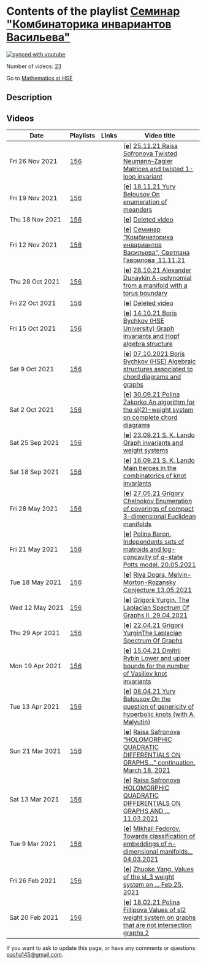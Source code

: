 # Contents of the playlist [Семинар "Комбинаторика инвариантов Васильева"](https://www.youtube.com/playlist?list=PLq3E5oubNNoCvslSyRxSk7hu77WxK9FU4)

[![synced with youtube](https://img.shields.io/github/last-commit/mathphysschool/mathphysschool.github.io/autoupdate1?label=synced%20with%20youtube)](https://github.com/mathphysschool/mathphysschool.github.io/commits/autoupdate1)

Number of videos: [23](#videos)

Go to [Mathematics at HSE](../README.md)

## Description



## Videos

|Date|Playlists|Links|Video title|
|---|---|---|---|
| Fri&nbsp;26&nbsp;Nov&nbsp;2021 | [156](../playlists/156 "Семинар &#34;Комбинаторика инвариантов Васильева&#34;") |  | [[**e**](https://studio.youtube.com/video/FfyaVRNKsMg/edit "Edit")] [25.11.21 Raisa Sofronova Twisted Neumann–Zagier Matrices and twisted 1-loop invariant](https://www.youtube.com/watch?v=FfyaVRNKsMg&list=PLq3E5oubNNoCvslSyRxSk7hu77WxK9FU4 "(After the paper &#34;Twisted Neumann–Zagier Matrices&#34; by S. Garoufalidis and S. Yoon)&#013;Neumann–Zagier matrices encode information about ideal triangulations of 3-manifolds and their gluing equations. They have some remarkable properties which allow one to construct quantum invariants of these manifolds.&#013;Garoufalidis and Yoon wanted to study these invariants under cyclic cover and the natural way is to define twisted NZ matrices - NZ matrices of infinite cyclic cover. In this talk all required definitions will be given, main results stated and an example of 1-loop invariant of a hyperbolic knot will be computed.") |
| Fri&nbsp;19&nbsp;Nov&nbsp;2021 | [156](../playlists/156 "Семинар &#34;Комбинаторика инвариантов Васильева&#34;") |  | [[**e**](https://studio.youtube.com/video/50c7G3FPgAU/edit "Edit")] [18.11.21 Yury Belousov On enumeration of meanders](https://www.youtube.com/watch?v=50c7G3FPgAU&list=PLq3E5oubNNoCvslSyRxSk7hu77WxK9FU4 "A meander is an open curve on the plane that intersects a given line transversally at a finite number of points. There is a deep connection between meanders and Temperley-Lieb algebras, statistical physics models, and moduli spaces of complex curves. Despite the high interest in this area, the central questions remain open. The number of meanders with a given number of intersections, as well as the asymptotic behaviour of these numbers are unknown. We are going to discuss some basic facts about meanders, in particular the problems of meander enumeration. We also will describe the recently discovered geometric decomposition of the meanders into irreducible components. This decomposition leads us to a new approach to the meander enumeration problem.") |
| Thu&nbsp;18&nbsp;Nov&nbsp;2021 | [156](../playlists/156 "Семинар &#34;Комбинаторика инвариантов Васильева&#34;") |  | [[**e**](https://studio.youtube.com/video/KFE9RV3qh18/edit "Edit")] [Deleted video](https://www.youtube.com/watch?v=KFE9RV3qh18&list=PLq3E5oubNNoCvslSyRxSk7hu77WxK9FU4 "This video is unavailable.") |
| Fri&nbsp;12&nbsp;Nov&nbsp;2021 | [156](../playlists/156 "Семинар &#34;Комбинаторика инвариантов Васильева&#34;") |  | [[**e**](https://studio.youtube.com/video/0oLUi5HBViI/edit "Edit")] [Семинар &#34;Комбинаторика инвариантов Васильева&#34;, Светлана Гаврилова ,11.11.21](https://www.youtube.com/watch?v=0oLUi5HBViI&list=PLq3E5oubNNoCvslSyRxSk7hu77WxK9FU4 "A-polynomials for infinite families of knots&#013;In order to find an effective way to compute the A-polynomial, which is a powerful knot invariant, we consider a family of knots which can be obtained by Dehn filling of a 2-component link.&#013;After certain change of variables our problem can be reduced to the problem of solving equations of degree two.&#013;It turns out that these equations, up to sign, are the equations between cluster variables in the cluster algebra.&#013;Also, the combinatorial construction of perfect matchings of weighted ladder graphs allows one to simplify the computations.&#013;The talk is based on the paper &#34;Twisting, ladder graphs and A-polynomials&#34; by Emily K. Thompson.") |
| Thu&nbsp;28&nbsp;Oct&nbsp;2021 | [156](../playlists/156 "Семинар &#34;Комбинаторика инвариантов Васильева&#34;") |  | [[**e**](https://studio.youtube.com/video/7uINoaXGyhg/edit "Edit")] [28.10.21 Alexander Dunaykin A-polynomial from a manifold with a torus boundary](https://www.youtube.com/watch?v=7uINoaXGyhg&list=PLq3E5oubNNoCvslSyRxSk7hu77WxK9FU4 "We present the notion of an A-polynomial that is a polynomial in two variables associated to a compact 3-manifold with boundary consisting of a single torus. We follow the article &#34;Plane Curves Associated to Character Varieties of 3-Manifolds&#34; by D.Cooper, M. Culler , H. Gillet , D. D. Long and P. B. Shalen") |
| Fri&nbsp;22&nbsp;Oct&nbsp;2021 | [156](../playlists/156 "Семинар &#34;Комбинаторика инвариантов Васильева&#34;") |  | [[**e**](https://studio.youtube.com/video/oNbzXBVESWc/edit "Edit")] [Deleted video](https://www.youtube.com/watch?v=oNbzXBVESWc&list=PLq3E5oubNNoCvslSyRxSk7hu77WxK9FU4 "This video is unavailable.") |
| Fri&nbsp;15&nbsp;Oct&nbsp;2021 | [156](../playlists/156 "Семинар &#34;Комбинаторика инвариантов Васильева&#34;") |  | [[**e**](https://studio.youtube.com/video/j6gmk3c-XmE/edit "Edit")] [14.10.21 Boris Bychkov (HSE University) Graph invariants and Hopf algebra structure](https://www.youtube.com/watch?v=j6gmk3c-XmE&list=PLq3E5oubNNoCvslSyRxSk7hu77WxK9FU4 "Many graph invariants allow an extension to Hopf algebra homomorphisms from the Hopf algebra of graphs to other Hopf algebras, like polynomial ones. Such a homomorphism is uniquely determined by its values on primitive elements in the Hopf algebra of graphs. These values are very simple, since they also are primitive elements, hence linear polynomials. Hence, understanding primitive elements plays a crucial role in understanding polynomial graph invariants. In particular, we will discuss the projection of the Hopf algebra of graphs to its primitive subspace.") |
| Sat&nbsp;9&nbsp;Oct&nbsp;2021 | [156](../playlists/156 "Семинар &#34;Комбинаторика инвариантов Васильева&#34;") |  | [[**e**](https://studio.youtube.com/video/PZKAU3ywsXo/edit "Edit")] [07.10.2021 Boris Bychkov (HSE) Algebraic structures associated to chord diagrams and graphs](https://www.youtube.com/watch?v=PZKAU3ywsXo&list=PLq3E5oubNNoCvslSyRxSk7hu77WxK9FU4 "The chromatic polynomial is multiplicative: its value on a disjoint union of connected graphs is the product of its values on the components. There are many graph invariants possessing this property, which hints that disjoint union can be considered as a multiplication operation on graphs. Moreover, it makes sense to allow adding linear combinations of graphs, and extending multiplication by linearity to linear combinations we obtain an algebra of graphs. Probably even more interesting is the operation of comultiplication on this algebra, which makes it into a Hopf algebra. These algebraic structures and their relationship with 4-term relations will be discussed in the talk.") |
| Sat&nbsp;2&nbsp;Oct&nbsp;2021 | [156](../playlists/156 "Семинар &#34;Комбинаторика инвариантов Васильева&#34;") |  | [[**e**](https://studio.youtube.com/video/IQ9KWgR1LR4/edit "Edit")] [30.09.21 Polina Zakorko An algorithm for the sl(2)-weight system on complete chord diagrams](https://www.youtube.com/watch?v=IQ9KWgR1LR4&list=PLq3E5oubNNoCvslSyRxSk7hu77WxK9FU4 "An algorithm for calculating the values of the sl(2)-weight system&#013;on chord diagrams whose intersection graphs are complete graphs&#013;&#013;A special case of a weight system on chord diagrams is the sl(2)-weight system. In addition to 4-term relations, it satisfies so-called 6-term relations. Algorithms based on the 6-term relations in practice compute only values on chord diagrams of small order and for some simple sequences of diagrams, due to the rapid growth of the number of intermediate chord diagrams. S.K.Lando formulated a conjecture about the form of the values of the sl(2)-weight system on chord diagrams with complete intersection graphs. We suggest a simple inductive algorithm for calculating these values, which is based on calculation of values on very few intermediate chord diagrams. The results agree with the predictions of Lando’s conjecture.") |
| Sat&nbsp;25&nbsp;Sep&nbsp;2021 | [156](../playlists/156 "Семинар &#34;Комбинаторика инвариантов Васильева&#34;") |  | [[**e**](https://studio.youtube.com/video/ue0zuOgQKdk/edit "Edit")] [23.09.21 S. K. Lando Graph invariants and weight systems](https://www.youtube.com/watch?v=ue0zuOgQKdk&list=PLq3E5oubNNoCvslSyRxSk7hu77WxK9FU4 "If a graph invariant satisfies 4-term relations for graphs, then it defines a weight system: a function on chord diagrams satisfying 4-term relations. The converse is not true generically. The talk will present examples of graph invariants satisfying 4-term relations. We will also discuss the weight system associated to the Lie algebra sl(2) and its presumable relationship with graph invariants. This talk is a preparatory one for the next week talk by Polina Zakorko.") |
| Sat&nbsp;18&nbsp;Sep&nbsp;2021 | [156](../playlists/156 "Семинар &#34;Комбинаторика инвариантов Васильева&#34;") |  | [[**e**](https://studio.youtube.com/video/j-H1JmXrkO4/edit "Edit")] [16.09.21 S. K. Lando Main heroes in the combinatorics of knot invariants](https://www.youtube.com/watch?v=j-H1JmXrkO4&list=PLq3E5oubNNoCvslSyRxSk7hu77WxK9FU4 "The talk will be devoted to a description of objects studied by the seminar (knots, graphs, embedded graphs, knot diagrams, delta-matroids, and their invariants) and various relations between them.") |
| Fri&nbsp;28&nbsp;May&nbsp;2021 | [156](../playlists/156 "Семинар &#34;Комбинаторика инвариантов Васильева&#34;") |  | [[**e**](https://studio.youtube.com/video/fW0mlwvb5jk/edit "Edit")] [27.05.21 Grigory Chelnokov Enumeration of coverings of compact 3-dimensional Euclidean manifolds](https://www.youtube.com/watch?v=fW0mlwvb5jk&list=PLq3E5oubNNoCvslSyRxSk7hu77WxK9FU4 "Для компактных 3-мерных евклидовых многообразий G2, G4, G5, G6, B1, B2, получена классификация их  конечнолистных накрытий, а также перечислены классы эквивалентности каждого типа накрытий как функции от числа слоев. Кроме того, для полученных комбинаторных последовательностей выписаны их производящие функции в терминах рядов Дирихле.") |
| Fri&nbsp;21&nbsp;May&nbsp;2021 | [156](../playlists/156 "Семинар &#34;Комбинаторика инвариантов Васильева&#34;") |  | [[**e**](https://studio.youtube.com/video/OkmS7cIOiNQ/edit "Edit")] [Polina Baron. Independents sets of matroids and log-concavity of $q$-state Potts model. 20.05.2021](https://www.youtube.com/watch?v=OkmS7cIOiNQ&list=PLq3E5oubNNoCvslSyRxSk7hu77WxK9FU4) |
| Tue&nbsp;18&nbsp;May&nbsp;2021 | [156](../playlists/156 "Семинар &#34;Комбинаторика инвариантов Васильева&#34;") |  | [[**e**](https://studio.youtube.com/video/om_rfmpwgF0/edit "Edit")] [Riya Dogra, Melvin-Morton-Rozansky Conjecture 13.05.2021](https://www.youtube.com/watch?v=om_rfmpwgF0&list=PLq3E5oubNNoCvslSyRxSk7hu77WxK9FU4) |
| Wed&nbsp;12&nbsp;May&nbsp;2021 | [156](../playlists/156 "Семинар &#34;Комбинаторика инвариантов Васильева&#34;") |  | [[**e**](https://studio.youtube.com/video/lMN34SXmkvw/edit "Edit")] [Grigorii Yurgin. The Laplacian Spectrum Of Graphs II.  29.04.2021](https://www.youtube.com/watch?v=lMN34SXmkvw&list=PLq3E5oubNNoCvslSyRxSk7hu77WxK9FU4) |
| Thu&nbsp;29&nbsp;Apr&nbsp;2021 | [156](../playlists/156 "Семинар &#34;Комбинаторика инвариантов Васильева&#34;") |  | [[**e**](https://studio.youtube.com/video/_V7G5G7k-MU/edit "Edit")] [22.04.21 Grigorii YurginThe Laplacian Spectrum Of Graphs](https://www.youtube.com/watch?v=_V7G5G7k-MU&list=PLq3E5oubNNoCvslSyRxSk7hu77WxK9FU4 "Given a graph, one can consider its Laplacian matrix and its spectrum. This matrix is related to the adjacency matrix, but the Laplacian matrix seems to be much more deep and important. We are going to start with some basic properties of the Laplacian spectrum, and after that we shall discuss numerous relations between the Laplacian spectrum and graph invariants. Among these results are: the Matrix-Tree-Theorem about the number of spanning trees of graph; and some estimates on vertex connectivity and edge connectivity of graphs via second smallest eigenvalue of the Laplacian. We are going to prove several most important results, and some results will be discussed in the overview format. Also we shall mention some applications of Laplacians of graphs.") |
| Mon&nbsp;19&nbsp;Apr&nbsp;2021 | [156](../playlists/156 "Семинар &#34;Комбинаторика инвариантов Васильева&#34;") |  | [[**e**](https://studio.youtube.com/video/D41XuZKIi8g/edit "Edit")] [15.04.21 Dmitrii Rybin Lower and upper bounds for the number of Vasiliev knot invariants](https://www.youtube.com/watch?v=D41XuZKIi8g&list=PLq3E5oubNNoCvslSyRxSk7hu77WxK9FU4 "Following works by S. Chmutov, I will prove inequalities on dimensions of subspaces of Vasiliev invariants of order at most n. I will also give an overview of other known asymptotic bounds and combinatorial objects that lead to them.") |
| Tue&nbsp;13&nbsp;Apr&nbsp;2021 | [156](../playlists/156 "Семинар &#34;Комбинаторика инвариантов Васильева&#34;") |  | [[**e**](https://studio.youtube.com/video/B7qpY0aDrv0/edit "Edit")] [08.04.21 Yury Belousov On the question of genericity of hyperbolic knots (with A. Malyutin)](https://www.youtube.com/watch?v=B7qpY0aDrv0&list=PLq3E5oubNNoCvslSyRxSk7hu77WxK9FU4 "Thurston’s famous classification theorem, of 1978, states that a non-toric non-satellite knot is hyperbolic, that is, its complement admits a complete hyperbolic metric of finite volume. Until recently there was the conjecture (known as Adams conjecture) saying that the percentage of hyperbolic knots amongst all the prime knots of n or fewer crossings approaches 100 as n approaches infinity. In 2017 Malyutin showed that this statement contradicts several other plausible conjectures. Finally, in 2019 Adams conjecture was found to be false. In this talk we are going to discuss the key ingredients of the disproof of Adams conjecture.") |
| Sun&nbsp;21&nbsp;Mar&nbsp;2021 | [156](../playlists/156 "Семинар &#34;Комбинаторика инвариантов Васильева&#34;") |  | [[**e**](https://studio.youtube.com/video/if7JK1WfrGY/edit "Edit")] [Raisa Safronova &#34;HOLOMORPHIC QUADRATIC DIFFERENTIALS ON GRAPHS...&#34; continuation.  March 18, 2021](https://www.youtube.com/watch?v=if7JK1WfrGY&list=PLq3E5oubNNoCvslSyRxSk7hu77WxK9FU4 "Raisa Safronova &#34;HOLOMORPHIC QUADRATIC DIFFERENTIALS ON GRAPHS AND THE CHROMATIC POLYNOMIAL (after RICHARD KENYON, WAI YEUNG LAM)&#34;, continuation of March,11  lecture") |
| Sat&nbsp;13&nbsp;Mar&nbsp;2021 | [156](../playlists/156 "Семинар &#34;Комбинаторика инвариантов Васильева&#34;") |  | [[**e**](https://studio.youtube.com/video/kUgOWdMtmWc/edit "Edit")] [Raisa Safronova HOLOMORPHIC QUADRATIC DIFFERENTIALS ON GRAPHS AND ... 11.03.2021](https://www.youtube.com/watch?v=kUgOWdMtmWc&list=PLq3E5oubNNoCvslSyRxSk7hu77WxK9FU4 "Raisa Safronova &#34;HOLOMORPHIC QUADRATIC DIFFERENTIALS ON GRAPHS AND THE CHROMATIC POLYNOMIAL (after RICHARD KENYON, WAI YEUNG LAM )&#34;  11.03.2021") |
| Tue&nbsp;9&nbsp;Mar&nbsp;2021 | [156](../playlists/156 "Семинар &#34;Комбинаторика инвариантов Васильева&#34;") |  | [[**e**](https://studio.youtube.com/video/yoblgrinGfM/edit "Edit")] [Mikhail Fedorov. Towards classification of embeddings of n-dimensional manifolds...  04.03.2021](https://www.youtube.com/watch?v=yoblgrinGfM&list=PLq3E5oubNNoCvslSyRxSk7hu77WxK9FU4 "Mikhail Fedorov. Towards classification of embeddings of n-dimensional manifolds with boundary into (2n-1)-dimensional space. 04.03.2021") |
| Fri&nbsp;26&nbsp;Feb&nbsp;2021 | [156](../playlists/156 "Семинар &#34;Комбинаторика инвариантов Васильева&#34;") |  | [[**e**](https://studio.youtube.com/video/bdJfC2dtzdQ/edit "Edit")] [Zhuoke Yang. Values of the sl&#95;3 weight system on ...  Feb 25, 2021](https://www.youtube.com/watch?v=bdJfC2dtzdQ&list=PLq3E5oubNNoCvslSyRxSk7hu77WxK9FU4 "Values of the sl&#95;3 weight system on chord diagrams whose intersection graph is complete bipartite K&#95;{2,n}.") |
| Sat&nbsp;20&nbsp;Feb&nbsp;2021 | [156](../playlists/156 "Семинар &#34;Комбинаторика инвариантов Васильева&#34;") |  | [[**e**](https://studio.youtube.com/video/pxdGCOm-mvw/edit "Edit")] [18.02.21 Polina Fillipova Values of sl2 weight system on graphs that are not intersection graphs 2](https://www.youtube.com/watch?v=pxdGCOm-mvw&list=PLq3E5oubNNoCvslSyRxSk7hu77WxK9FU4 "To each chord diagram its intersection graph is assigned. In 2007, S.V.Chmutov and S.K.Lando proved that the value of the weight system associated to the Lie algebra sl2 at a chord diagram depends only on the intersection graph of this chord diagram, so we may speak about values of this weight system at intersection graphs.&#013;&#013;This raises the question: is it possible to extend this weight system to a polynomial graph invariant satisfying the 4-term relations for graphs. E.Krasil’nikov showed that this is possible for all the graphs with no more than 8 vertices.&#013;&#013;In this talk I will give the values of the sl2 weight system for joins of a 5-cycle and a discrete graph on n vertices. Such a graph is not an intersection graph if n is positive. I will also discuss the values of the sl2 weight system for projections of these graphs onto the subspace of primitive elements in the Hopf algebra of graphs. All the necessary definitions will be given.&#013;&#013;I will discuss the main steps of the computation:&#013;&#013;1) A formula that expresses a generating function for projections of joins of an arbitrary graph and discrete graphs with 0,1,2,3… vertices onto the space of primitive elements in the Hopf algebra in terms of generating functions for graphs of such a form.&#013;&#013;2) Computation of the sl2 weight system at some infinite series of intersection graphs. Each graph in these series is a join of a graph with no more than 5 vertices and a discrete graph. The main computation tool here is the Chmutov—Varchenko recurrence relations. The full proof requires a lot of computations, but I will give only the idea of it and provide some examples.&#013;&#013;3) The 4-term relation for a graph that is not an intersection graph.&#013;&#013;The results of the computation confirm a conjecture of S.K.Lando that states that the value of the weight system sl2 on the projection of a chord diagram to the space of primitive elements is a polynomial of degree k such that 2k is at most the number of vertices in the circumference of the intersection graph of this chord diagram.") |


 If you want to ask to update this page, or have any comments or questions: <pasha145@gmail.com>.